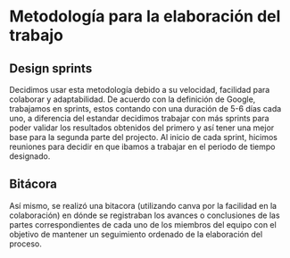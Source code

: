 # Metodología para la elaboración del trabajo
## Design sprints
Decidimos usar esta metodología debido a su velocidad, facilidad para colaborar y adaptabilidad. De acuerdo con la definición de Google, trabajamos en sprints, estos contando con una duración de 5-6 días cada uno, a diferencia del estandar decidimos trabajar con más sprints para poder validar los resultados obtenidos del primero y así tener una mejor base para la segunda parte del projecto. Al inicio de cada sprint, hicimos reuniones para decidir en que ibamos a trabajar en el periodo de tiempo designado.
## Bitácora
Así mismo, se realizó una bitacora (utilizando canva por la facilidad en la colaboración) en dónde se registraban los avances o conclusiones de las partes correspondientes de cada uno de los miembros del equipo con el objetivo de mantener un seguimiento ordenado de la elaboración del proceso.
